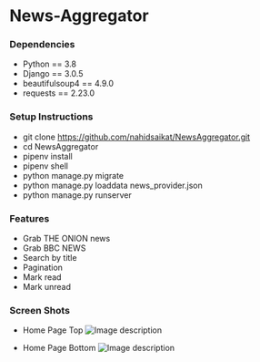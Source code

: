 # News-Aggregator

### Dependencies
* Python == 3.8
* Django == 3.0.5
* beautifulsoup4 == 4.9.0
* requests == 2.23.0

### Setup Instructions
* git clone https://github.com/nahidsaikat/NewsAggregator.git
* cd NewsAggregator
* pipenv install
* pipenv shell
* python manage.py migrate
* python manage.py loaddata news_provider.json
* python manage.py runserver

### Features
* Grab THE ONION news
* Grab BBC NEWS
* Search by title
* Pagination
* Mark read
* Mark unread

### Screen Shots
* Home Page Top 
![Image description](https://raw.githubusercontent.com/nahidsaikat/NewsAggregator/master/docs/images/1.jpg)

* Home Page Bottom
![Image description](https://raw.githubusercontent.com/nahidsaikat/NewsAggregator/master/docs/images/2.jpg)
